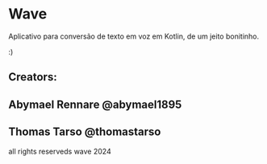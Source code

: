 # Wave

Aplicativo para conversão de texto em voz em Kotlin, de um jeito bonitinho.
 
:)

## Creators:

## Abymael Rennare @abymael1895
## Thomas Tarso @thomastarso

all rights reserveds wave 2024
